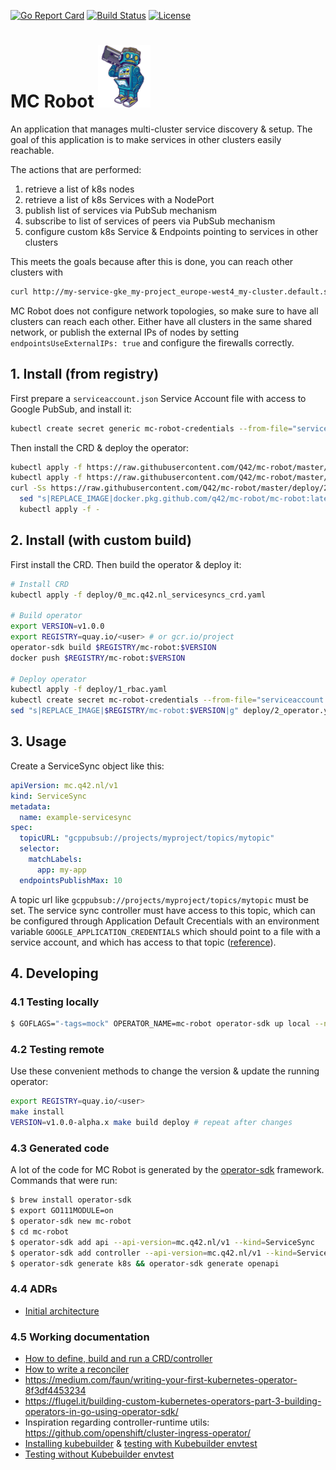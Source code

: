 [![Go Report Card](https://goreportcard.com/badge/q42/mc-robot)](https://goreportcard.com/report/q42/mc-robot)
[![Build Status](https://github.com/q42/mc-robot/workflows/Go/badge.svg)](https://github.com/q42/mc-robot/actions)
[![License](https://img.shields.io/badge/MIT-blue.svg)](https://github.com/q42/mc-robot/blob/master/LICENSE)

# MC Robot <img src=".robot.jpeg#" height="100" />
An application that manages multi-cluster service discovery & setup.
The goal of this application is to make services in other clusters easily reachable.

The actions that are performed:
1. retrieve a list of k8s nodes
2. retrieve a list of k8s Services with a NodePort
3. publish list of services via PubSub mechanism
4. subscribe to list of services of peers via PubSub mechanism
4. configure custom k8s Service & Endpoints pointing to services in other clusters

This meets the goals because after this is done, you can reach other clusters with
```bash
curl http://my-service-gke_my-project_europe-west4_my-cluster.default.svc.cluster.local
```

MC Robot does not configure network topologies, so make sure to have all clusters can
reach each other. Either have all clusters in the same shared network, or publish the
external IPs of nodes by setting `endpointsUseExternalIPs: true` and configure the
firewalls correctly.

## 1. Install (from registry)
First prepare a `serviceaccount.json` Service Account file with access to Google PubSub, and install it:
```bash
kubectl create secret generic mc-robot-credentials --from-file="serviceaccount.json=serviceaccount.json"
```

Then install the CRD & deploy the operator:
```bash
kubectl apply -f https://raw.githubusercontent.com/Q42/mc-robot/master/deploy/0_mc.q42.nl_servicesyncs_crd.yaml
kubectl apply -f https://raw.githubusercontent.com/Q42/mc-robot/master/deploy/1_rbac.yaml
curl -Ss https://raw.githubusercontent.com/Q42/mc-robot/master/deploy/2_operator.yaml | \
  sed "s|REPLACE_IMAGE|docker.pkg.github.com/q42/mc-robot/mc-robot:latest|g" | \
  kubectl apply -f -
```

## 2. Install (with custom build)
First install the CRD. Then build the operator & deploy it:
```bash
# Install CRD
kubectl apply -f deploy/0_mc.q42.nl_servicesyncs_crd.yaml

# Build operator
export VERSION=v1.0.0
export REGISTRY=quay.io/<user> # or gcr.io/project
operator-sdk build $REGISTRY/mc-robot:$VERSION
docker push $REGISTRY/mc-robot:$VERSION

# Deploy operator
kubectl apply -f deploy/1_rbac.yaml
kubectl create secret mc-robot-credentials --from-file="serviceaccount.json=serviceaccount.json"
sed "s|REPLACE_IMAGE|$REGISTRY/mc-robot:$VERSION|g" deploy/2_operator.yaml | kubectl apply -f -
```

## 3. Usage

Create a ServiceSync object like this:
```yaml
apiVersion: mc.q42.nl/v1
kind: ServiceSync
metadata:
  name: example-servicesync
spec:
  topicURL: "gcppubsub://projects/myproject/topics/mytopic"
  selector:
    matchLabels:
      app: my-app
  endpointsPublishMax: 10
```

A topic url like `gcppubsub://projects/myproject/topics/mytopic` must be set.
The service sync controller must have access to this topic, which can be
configured through Application Default Crecentials with an environment variable
`GOOGLE_APPLICATION_CREDENTIALS` which should point to a file with a service
account, and which has access to that topic
([reference](https://gocloud.dev/howto/pubsub/publish/)).

## 4. Developing

### 4.1 Testing locally
```bash
$ GOFLAGS="-tags=mock" OPERATOR_NAME=mc-robot operator-sdk up local --namespace=default
```

### 4.2 Testing remote
Use these convenient methods to change the version & update the running operator:
```bash
export REGISTRY=quay.io/<user>
make install
VERSION=v1.0.0-alpha.x make build deploy # repeat after changes
```

### 4.3 Generated code
A lot of the code for MC Robot is generated by the [operator-sdk](https://github.com/operator-framework/) framework.
Commands that were run:

```bash
$ brew install operator-sdk
$ export GO111MODULE=on
$ operator-sdk new mc-robot
$ cd mc-robot
$ operator-sdk add api --api-version=mc.q42.nl/v1 --kind=ServiceSync
$ operator-sdk add controller --api-version=mc.q42.nl/v1 --kind=ServiceSync
$ operator-sdk generate k8s && operator-sdk generate openapi
```

### 4.4 ADRs
- [Initial architecture](./adr/0001-architecture.md)

### 4.5 Working documentation
- [How to define, build and run a CRD/controller](https://github.com/operator-framework/getting-started#define-the-memcached-spec-and-status)
- [How to write a reconciler](https://github.com/operator-framework/operator-sdk/blob/master/doc/user/client.md)
- https://medium.com/faun/writing-your-first-kubernetes-operator-8f3df4453234
- https://flugel.it/building-custom-kubernetes-operators-part-3-building-operators-in-go-using-operator-sdk/
- Inspiration regarding controller-runtime utils: https://github.com/openshift/cluster-ingress-operator/
- [Installing kubebuilder](https://github.com/kubernetes-sigs/kubebuilder/issues/326#issuecomment-494878466) &
  [testing with Kubebuilder envtest](https://github.com/kubernetes-sigs/controller-runtime/blob/master/FAQ.md)
- [Testing without Kubebuilder envtest](http://engineering.pivotal.io/post/gp4k-kubebuilder-tdd/)
